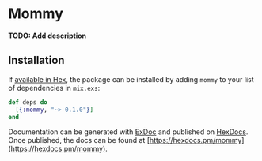 # Mommy

**TODO: Add description**

## Installation

If [available in Hex](https://hex.pm/docs/publish), the package can be installed
by adding `mommy` to your list of dependencies in `mix.exs`:

```elixir
def deps do
  [{:mommy, "~> 0.1.0"}]
end
```

Documentation can be generated with [ExDoc](https://github.com/elixir-lang/ex_doc)
and published on [HexDocs](https://hexdocs.pm). Once published, the docs can
be found at [https://hexdocs.pm/mommy](https://hexdocs.pm/mommy).

